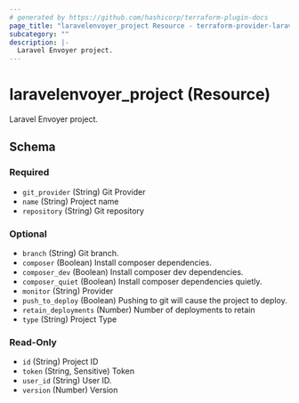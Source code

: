 ```yaml
---
# generated by https://github.com/hashicorp/terraform-plugin-docs
page_title: "laravelenvoyer_project Resource - terraform-provider-laravelenvoyer"
subcategory: ""
description: |-
  Laravel Envoyer project.
---
```


# laravelenvoyer_project (Resource)

Laravel Envoyer project.



<!-- schema generated by tfplugindocs -->
## Schema

### Required

- `git_provider` (String) Git Provider
- `name` (String) Project name
- `repository` (String) Git repository

### Optional

- `branch` (String) Git branch.
- `composer` (Boolean) Install composer dependencies.
- `composer_dev` (Boolean) Install composer dev dependencies.
- `composer_quiet` (Boolean) Install composer dependencies quietly.
- `monitor` (String) Provider
- `push_to_deploy` (Boolean) Pushing to git will cause the project to deploy.
- `retain_deployments` (Number) Number of deployments to retain
- `type` (String) Project Type

### Read-Only

- `id` (String) Project ID
- `token` (String, Sensitive) Token
- `user_id` (String) User ID.
- `version` (Number) Version


